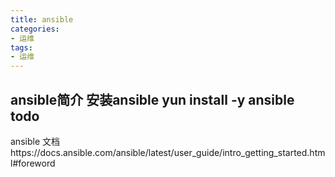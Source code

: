 ```yaml
---
title: ansible
categories: 
- 运维
tags:
- 运维
---
```


ansible简介
安装ansible
yun install -y ansible
todo
---
ansible 文档https://docs.ansible.com/ansible/latest/user_guide/intro_getting_started.html#foreword
